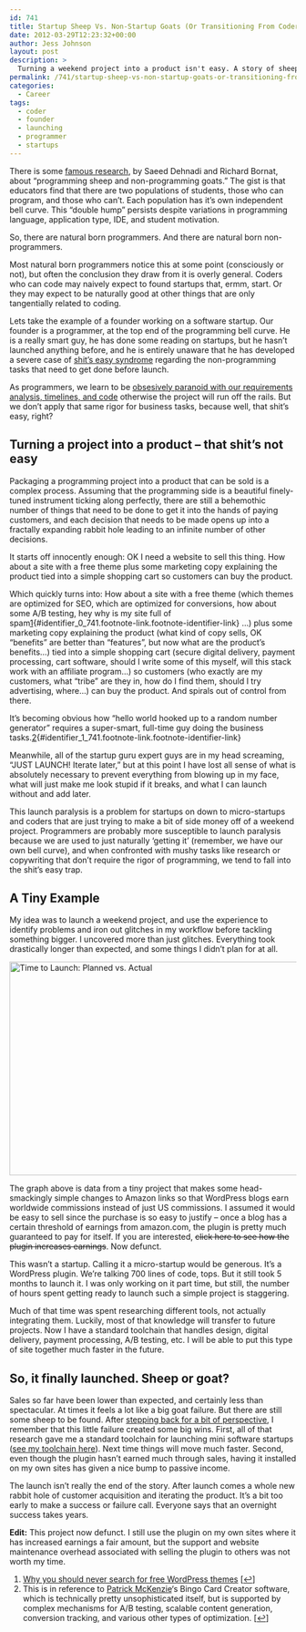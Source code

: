 ```yaml
---
id: 741
title: Startup Sheep Vs. Non-Startup Goats (Or Transitioning From Coder to Founder)
date: 2012-03-29T12:23:32+00:00
author: Jess Johnson
layout: post
description: >
  Turning a weekend project into a product isn't easy. A story of sheep, goats, launch paralysis, failure, and successes.
permalink: /741/startup-sheep-vs-non-startup-goats-or-transitioning-from-coder-to-founder/
categories:
  - Career
tags:
  - coder
  - founder
  - launching
  - programmer
  - startups
---
```

There is some [famous research](http://www.eis.mdx.ac.uk/research/PhDArea/saeed/), by Saeed Dehnadi and Richard Bornat, about &#8220;programming sheep and non-programming goats.&#8221; The gist is that educators find that there are two populations of students, those who can program, and those who can&#8217;t. Each population has it&#8217;s own independent bell curve. This &#8220;double hump&#8221; persists despite variations in programming language, application type, IDE, and student motivation.<!--more-->

So, there are natural born programmers. And there are natural born non-programmers.

Most natural born programmers notice this at some point (consciously or not), but often the conclusion they draw from it is overly general. Coders who can code may naively expect to found startups that, ermm, start. Or they may expect to be naturally good at other things that are only tangentially related to coding.

Lets take the example of a founder working on a software startup. Our founder is a programmer, at the top end of the programming bell curve. He is a really smart guy, he has done some reading on startups, but he hasn&#8217;t launched anything before, and he is entirely unaware that he has developed a severe case of [shit&#8217;s easy syndrome](http://steve-yegge.blogspot.com/2009_04_01_archive.html) regarding the non-programming tasks that need to get done before launch.

As programmers, we learn to be [obsesively paranoid with our requirements analysis, timelines, and code](http://grokcode.com/722/be-a-paranoid-pessimistic-programmer/) otherwise the project will run off the rails. But we don&#8217;t apply that same rigor for business tasks, because well, that shit&#8217;s easy, right?

## Turning a project into a product &#8211; that shit&#8217;s not easy

Packaging a programming project into a product that can be sold is a complex process. Assuming that the programming side is a beautiful finely-tuned instrument ticking along perfectly, there are still a behemothic number of things that need to be done to get it into the hands of paying customers, and each decision that needs to be made opens up into a fractally expanding rabbit hole leading to an infinite number of other decisions.

It starts off innocently enough: OK I need a website to sell this thing. How about a site with a free theme plus some marketing copy explaining the product tied into a simple shopping cart so customers can buy the product.

Which quickly turns into: How about a site with a free theme (which themes are optimized for SEO, which are optimized for conversions, how about some A/B testing, hey why is my site full of spam[1](#footnote_0_741 " Why you should never search for free WordPress themes "){#identifier_0_741.footnote-link.footnote-identifier-link} &#8230;) plus some marketing copy explaining the product (what kind of copy sells, OK &#8220;benefits&#8221; are better than &#8220;features&#8221;, but now what are the product&#8217;s benefits&#8230;) tied into a simple shopping cart (secure digital delivery, payment processing, cart software, should I write some of this myself, will this stack work with an affiliate program&#8230;) so customers (who exactly are my customers, what &#8220;tribe&#8221; are they in, how do I find them, should I try advertising, where&#8230;) can buy the product. And spirals out of control from there.

It&#8217;s becoming obvious how &#8220;hello world hooked up to a random number generator&#8221; requires a super-smart, full-time guy doing the business tasks.[2](#footnote_1_741 "This is in reference to Patrick McKenzie&lsquo;s Bingo Card Creator software, which is technically pretty unsophisticated itself, but is supported by complex mechanisms for A/B testing, scalable content generation, conversion tracking, and various other types of optimization."){#identifier_1_741.footnote-link.footnote-identifier-link}

Meanwhile, all of the startup guru expert guys are in my head screaming, &#8220;JUST LAUNCH! Iterate later,&#8221; but at this point I have lost all sense of what is absolutely necessary to prevent everything from blowing up in my face, what will just make me look stupid if it breaks, and what I can launch without and add later.

This launch paralysis is a problem for startups on down to micro-startups and coders that are just trying to make a bit of side money off of a weekend project. Programmers are probably more susceptible to launch paralysis because we are used to just naturally &#8216;getting it&#8217; (remember, we have our own bell curve), and when confronted with mushy tasks like research or copywriting that don&#8217;t require the rigor of programming, we tend to fall into the shit&#8217;s easy trap.

## A Tiny Example

My idea was to launch a weekend project, and use the experience to identify problems and iron out glitches in my workflow before tackling something bigger. I uncovered more than just glitches. Everything took drastically longer than expected, and some things I didn&#8217;t plan for at all. 

<img src="{{ site.baseimgurl }}time-to-launch-actual-vs-estimated.png" alt="Time to Launch: Planned vs. Actual" width="615" height="375" class="aligncenter size-full wp-image-743" />

The graph above is data from a tiny project that makes some head-smackingly simple changes to Amazon links so that WordPress blogs earn worldwide commissions instead of just US commissions. I assumed it would be easy to sell since the purchase is so easy to justify &#8211; once a blog has a certain threshold of earnings from amazon.com, the plugin is pretty much guaranteed to pay for itself. If you are interested, <del datetime="2014-07-31T16:34:08+00:00">click here to see how the plugin increases earnings</del>. Now defunct.

This wasn&#8217;t a startup. Calling it a micro-startup would be generous. It&#8217;s a WordPress plugin. We&#8217;re talking 700 lines of code, tops. But it still took 5 months to launch it. I was only working on it part time, but still, the number of hours spent getting ready to launch such a simple project is staggering.

Much of that time was spent researching different tools, not actually integrating them. Luckily, most of that knowledge will transfer to future projects. Now I have a standard toolchain that handles design, digital delivery, payment processing, A/B testing, etc. I will be able to put this type of site together much faster in the future.

## So, it finally launched. Sheep or goat?

Sales so far have been lower than expected, and certainly less than spectacular. At times it feels a lot like a big goat failure. But there are still some sheep to be found. After [stepping back for a bit of perspective](http://www.jasonshen.com/2011/getting-your-groove-back/), I remember that this little failure created some big wins. First, all of that research gave me a standard toolchain for launching mini software startups ([see my toolchain here](http://grokcode.com/732/launch-faster-the-tools-to-do-it-without-looking-like-a-fool/)). Next time things will move much faster. Second, even though the plugin hasn&#8217;t earned much through sales, having it installed on my own sites has given a nice bump to passive income.

The launch isn&#8217;t really the end of the story. After launch comes a whole new rabbit hole of customer acquisition and iterating the product. It&#8217;s a bit too early to make a success or failure call. Everyone says that an overnight success takes years.

**Edit:** This project now defunct. I still use the plugin on my own sites where it has increased earnings a fair amount, but the support and website maintenance overhead associated with selling the plugin to others was not worth my time.

<ol class="footnotes">
  <li id="footnote_0_741" class="footnote">
    <a href="http://wpmu.org/why-you-should-never-search-for-free-wordpress-themes-in-google-or-anywhere-else/">Why you should never search for free WordPress themes</a> [<a href="#identifier_0_741" class="footnote-link footnote-back-link">&#8617;</a>]
  </li>
  <li id="footnote_1_741" class="footnote">
    This is in reference to <a href="http://www.kalzumeus.com/">Patrick McKenzie</a>&#8216;s Bingo Card Creator software, which is technically pretty unsophisticated itself, but is supported by complex mechanisms for A/B testing, scalable content generation, conversion tracking, and various other types of optimization. [<a href="#identifier_1_741" class="footnote-link footnote-back-link">&#8617;</a>]
  </li>
</ol>
